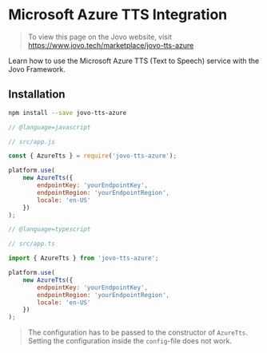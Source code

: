 # Microsoft Azure TTS Integration

> To view this page on the Jovo website, visit https://www.jovo.tech/marketplace/jovo-tts-azure

Learn how to use the Microsoft Azure TTS (Text to Speech) service with the Jovo Framework.

## Installation

```sh
npm install --save jovo-tts-azure
```

```javascript
// @language=javascript

// src/app.js

const { AzureTts } = require('jovo-tts-azure');

platform.use(
	new AzureTts({
		endpointKey: 'yourEndpointKey',
		endpointRegion: 'yourEndpointRegion',
		locale: 'en-US'
	})
);

// @language=typescript

// src/app.ts

import { AzureTts } from 'jovo-tts-azure';

platform.use(
	new AzureTts({
		endpointKey: 'yourEndpointKey',
		endpointRegion: 'yourEndpointRegion',
		locale: 'en-US'
	})
);
```

> The configuration has to be passed to the constructor of `AzureTts`. Setting the configuration inside the `config`-file does not work.
